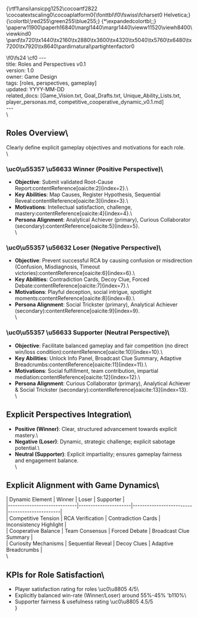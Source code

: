 {\rtf1\ansi\ansicpg1252\cocoartf2822
\cocoatextscaling0\cocoaplatform0{\fonttbl\f0\fswiss\fcharset0 Helvetica;}
{\colortbl;\red255\green255\blue255;}
{\*\expandedcolortbl;;}
\paperw11900\paperh16840\margl1440\margr1440\vieww11520\viewh8400\viewkind0
\pard\tx720\tx1440\tx2160\tx2880\tx3600\tx4320\tx5040\tx5760\tx6480\tx7200\tx7920\tx8640\pardirnatural\partightenfactor0

\f0\fs24 \cf0 ---\
title: Roles and Perspectives v0.1\
version: 1.0\
owner: Game Design\
tags: [roles, perspectives, gameplay]\
updated: YYYY-MM-DD\
related_docs: [Game_Vision.txt, Goal_Drafts.txt, Unique_Ability_Lists.txt, player_personas.md, competitive_cooperative_dynamic_v0.1.md]\
---\
\
## Roles Overview\
Clearly define explicit gameplay objectives and motivations for each role.\
\
### \uc0\u55357 \u56633  Winner (Positive Perspective)\
- **Objective**: Submit validated Root-Cause Report:contentReference[oaicite:2]\{index=2\}.\
- **Key Abilities**: Map Causes, Register Hypothesis, Sequential Reveal:contentReference[oaicite:3]\{index=3\}.\
- **Motivations**: Intellectual satisfaction, challenge, mastery:contentReference[oaicite:4]\{index=4\}.\
- **Persona Alignment**: Analytical Achiever (primary), Curious Collaborator (secondary):contentReference[oaicite:5]\{index=5\}.\
\
### \uc0\u55357 \u56632  Loser (Negative Perspective)\
- **Objective**: Prevent successful RCA by causing confusion or misdirection (Confusion, Misdiagnosis, Timeout victories):contentReference[oaicite:6]\{index=6\}.\
- **Key Abilities**: Contradiction Cards, Decoy Clue, Forced Debate:contentReference[oaicite:7]\{index=7\}.\
- **Motivations**: Playful deception, social intrigue, spotlight moments:contentReference[oaicite:8]\{index=8\}.\
- **Persona Alignment**: Social Trickster (primary), Analytical Achiever (secondary):contentReference[oaicite:9]\{index=9\}.\
\
### \uc0\u55357 \u56633  Supporter (Neutral Perspective)\
- **Objective**: Facilitate balanced gameplay and fair competition (no direct win/loss condition):contentReference[oaicite:10]\{index=10\}.\
- **Key Abilities**: Unlock Info Panel, Broadcast Clue Summary, Adaptive Breadcrumbs:contentReference[oaicite:11]\{index=11\}.\
- **Motivations**: Social fulfillment, team contribution, impartial mediation:contentReference[oaicite:12]\{index=12\}.\
- **Persona Alignment**: Curious Collaborator (primary), Analytical Achiever & Social Trickster (secondary):contentReference[oaicite:13]\{index=13\}.\
\
## Explicit Perspectives Integration\
- **Positive (Winner)**: Clear, structured advancement towards explicit mastery.\
- **Negative (Loser)**: Dynamic, strategic challenge; explicit sabotage potential.\
- **Neutral (Supporter)**: Explicit impartiality; ensures gameplay fairness and engagement balance.\
\
## Explicit Alignment with Game Dynamics\
| Dynamic Element             | Winner               | Loser                   | Supporter            |\
|-----------------------------|----------------------|-------------------------|----------------------|\
| Competitive Tension         | RCA Verification     | Contradiction Cards     | Inconsistency Highlight |\
| Cooperative Balance         | Team Consensus       | Forced Debate           | Broadcast Clue Summary |\
| Curiosity Mechanisms        | Sequential Reveal    | Decoy Clues             | Adaptive Breadcrumbs  |\
\
## KPIs for Role Satisfaction\
- Player satisfaction rating for roles \uc0\u8805  4/5\
- Explicitly balanced win-rate (Winner/Loser) around 55%-45% \'b110%\
- Supporter fairness & usefulness rating \uc0\u8805  4.5/5\
}